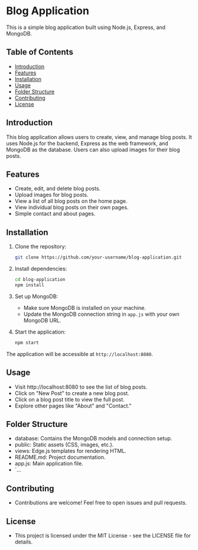 # Blog Application

This is a simple blog application built using Node.js, Express, and MongoDB.

## Table of Contents

- [Introduction](#introduction)
- [Features](#features)
- [Installation](#installation)
- [Usage](#usage)
- [Folder Structure](#folder-structure)
- [Contributing](#contributing)
- [License](#license)

## Introduction

This blog application allows users to create, view, and manage blog posts. It uses Node.js for the backend, Express as the web framework, and MongoDB as the database. Users can also upload images for their blog posts.

## Features

- Create, edit, and delete blog posts.
- Upload images for blog posts.
- View a list of all blog posts on the home page.
- View individual blog posts on their own pages.
- Simple contact and about pages.

## Installation

1. Clone the repository:

   ```bash
   git clone https://github.com/your-username/blog-application.git
2. Install dependencies:
   ```bash
   cd blog-application
   npm install
3. Set up MongoDB:
   - Make sure MongoDB is installed on your machine.
   - Update the MongoDB connection string in `app.js` with your own MongoDB URL.
4. Start the application:
   ```bash
   npm start
The application will be accessible at `http://localhost:8080`.

## Usage

- Visit http://localhost:8080 to see the list of blog posts.
- Click on "New Post" to create a new blog post.
- Click on a blog post title to view the full post.
- Explore other pages like "About" and "Contact."

## Folder Structure

- database: Contains the MongoDB models and connection setup.
- public: Static assets (CSS, images, etc.).
- views: Edge.js templates for rendering HTML.
- README.md: Project documentation.
- app.js: Main application file.
- `...

## Contributing

- Contributions are welcome! Feel free to open issues and pull requests.


## License

- This project is licensed under the MIT License - see the LICENSE file for details.